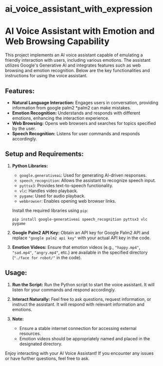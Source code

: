 # ai_voice_assistant_with_expression


# AI Voice Assistant with Emotion and Web Browsing Capability

This project implements an AI voice assistant capable of emulating a friendly interaction with users, including various emotions. The assistant utilizes Google's Generative AI and integrates features such as web browsing and emotion recognition. Below are the key functionalities and instructions for using the voice assistant.

## Features:

- **Natural Language Interaction:** Engages users in conversation, providing information from google palm2 *palm2 can make mistakes.
- **Emotion Recognition:** Understands and responds with different emotions, enhancing the interaction experience.
- **Web Browsing:** Opens web browsers and searches for topics specified by the user.
- **Speech Recognition:** Listens for user commands and responds accordingly.

## Setup and Requirements:

1. **Python Libraries:**
   - `google.generativeai`: Used for generating AI-driven responses.
   - `speech_recognition`: Allows the assistant to recognize speech input.
   - `pyttsx3`: Provides text-to-speech functionality.
   - `vlc`: Handles video playback.
   - `pygame`: Used for audio playback.
   - `webbrowser`: Enables opening web browser links.

   Install the required libraries using `pip`:
   ```
   pip install google-generativeai speech_recognition pyttsx3 vlc pygame
   ```

2. **Google Palm2 API Key:**
   Obtain an API key for Google Palm2 API and replace `"google palm2 api key"` with your actual API key in the code.

3. **Emotion Videos:**
   Ensure that emotion videos (e.g., `"happy.mp4"`, `"sad.mp4"`, `"angry.mp4"`, etc.) are available in the specified directory (`"./face for robot/"` in the code).

## Usage:

1. **Run the Script:**
   Run the Python script to start the voice assistant. It will listen for your commands and respond accordingly.

2. **Interact Naturally:**
   Feel free to ask questions, request information, or instruct the assistant. It will respond with relevant information and emotions.

3. **Note:**
   - Ensure a stable internet connection for accessing external resources.
   - Emotion videos should be appropriately named and placed in the designated directory.

Enjoy interacting with your AI Voice Assistant! If you encounter any issues or have further questions, feel free to ask.
